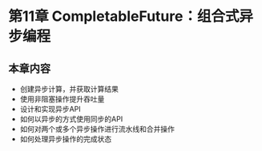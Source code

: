 # 第11章 CompletableFuture：组合式异步编程
## 本章内容
* 创建异步计算，并获取计算结果  
* 使用非阻塞操作提升吞吐量  
* 设计和实现异步API  
* 如何以异步的方式使用同步的API  
* 如何对两个或多个异步操作进行流水线和合并操作  
* 如何处理异步操作的完成状态  